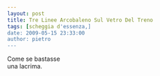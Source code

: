 ```yaml
---
layout: post
title: Tre Linee Arcobaleno Sul Vetro Del Treno
tags: [scheggia d'essenza,]
date: 2009-05-15 23:33:00
author: pietro
---
```

Come se bastasse<br/>una lacrima.
